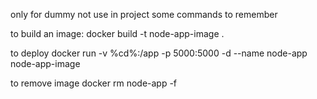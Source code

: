 only for dummy not use in project 
some commands to remember 

to build an image:
docker build -t node-app-image .

to deploy 
 docker run  -v %cd%:/app -p 5000:5000 -d --name node-app node-app-image 

 to remove image
 docker rm node-app -f